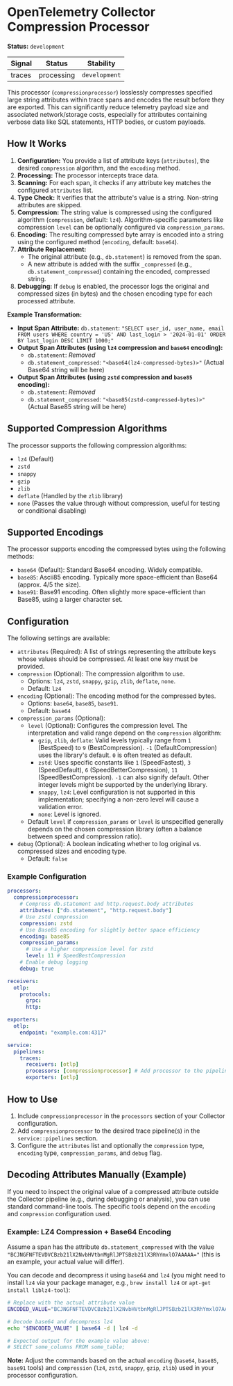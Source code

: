 # OpenTelemetry Collector Compression Processor

**Status:** `development`

| Signal | Status     | Stability    |
| ------ | ---------- | -------------- |
| traces | processing | `development` |

This processor (`compressionprocessor`) losslessly compresses specified large string attributes within trace spans and encodes the result before they are exported. This can significantly reduce telemetry payload size and associated network/storage costs, especially for attributes containing verbose data like SQL statements, HTTP bodies, or custom payloads.

## How It Works

1.  **Configuration:** You provide a list of attribute keys (`attributes`), the desired `compression` algorithm, and the `encoding` method.
2.  **Processing:** The processor intercepts trace data.
3.  **Scanning:** For each span, it checks if any attribute key matches the configured `attributes` list.
4.  **Type Check:** It verifies that the attribute's value is a string. Non-string attributes are skipped.
5.  **Compression:** The string value is compressed using the configured algorithm (`compression`, default: `lz4`). Algorithm-specific parameters like compression `level` can be optionally configured via `compression_params`.
6.  **Encoding:** The resulting compressed byte array is encoded into a string using the configured method (`encoding`, default: `base64`).
7.  **Attribute Replacement:**
    *   The original attribute (e.g., `db.statement`) is removed from the span.
    *   A new attribute is added with the suffix `_compressed` (e.g., `db.statement_compressed`) containing the encoded, compressed string.
8.  **Debugging:** If `debug` is enabled, the processor logs the original and compressed sizes (in bytes) and the chosen encoding type for each processed attribute.

**Example Transformation:**

*   **Input Span Attribute:**
    `db.statement`: `"SELECT user_id, user_name, email FROM users WHERE country = 'US' AND last_login > '2024-01-01' ORDER BY last_login DESC LIMIT 1000;"`
*   **Output Span Attributes (using `lz4` compression and `base64` encoding):**
    *   `db.statement`: *Removed*
    *   `db.statement_compressed`: `"<base64(lz4-compressed-bytes)>"` (Actual Base64 string will be here)
*   **Output Span Attributes (using `zstd` compression and `base85` encoding):**
    *   `db.statement`: *Removed*
    *   `db.statement_compressed`: `"<base85(zstd-compressed-bytes)>"` (Actual Base85 string will be here)

## Supported Compression Algorithms

The processor supports the following compression algorithms:

*   `lz4` (Default)
*   `zstd`
*   `snappy`
*   `gzip`
*   `zlib`
*   `deflate` (Handled by the `zlib` library)
*   `none` (Passes the value through without compression, useful for testing or conditional disabling)

## Supported Encodings

The processor supports encoding the compressed bytes using the following methods:

*   `base64` (Default): Standard Base64 encoding. Widely compatible.
*   `base85`: Ascii85 encoding. Typically more space-efficient than Base64 (approx. 4/5 the size).
*   `base91`: Base91 encoding. Often slightly more space-efficient than Base85, using a larger character set.

## Configuration

The following settings are available:

*   `attributes` (Required): A list of strings representing the attribute keys whose values should be compressed. At least one key must be provided.
*   `compression` (Optional): The compression algorithm to use. 
    *   Options: `lz4`, `zstd`, `snappy`, `gzip`, `zlib`, `deflate`, `none`.
    *   Default: `lz4`
*   `encoding` (Optional): The encoding method for the compressed bytes.
    *   Options: `base64`, `base85`, `base91`.
    *   Default: `base64`
*   `compression_params` (Optional):
    *   `level` (Optional): Configures the compression level. The interpretation and valid range depend on the `compression` algorithm:
        *   `gzip`, `zlib`, `deflate`: Valid levels typically range from `1` (BestSpeed) to `9` (BestCompression). `-1` (DefaultCompression) uses the library's default. `0` is often treated as default.
        *   `zstd`: Uses specific constants like `1` (SpeedFastest), `3` (SpeedDefault), `6` (SpeedBetterCompression), `11` (SpeedBestCompression). `-1` can also signify default. Other integer levels might be supported by the underlying library.
        *   `snappy`, `lz4`: Level configuration is not supported in this implementation; specifying a non-zero level will cause a validation error.
        *   `none`: Level is ignored.
    *   Default `level` if `compression_params` or `level` is unspecified generally depends on the chosen compression library (often a balance between speed and compression ratio).
*   `debug` (Optional): A boolean indicating whether to log original vs. compressed sizes and encoding type.
    *   Default: `false`

### Example Configuration

```yaml
processors:
  compressionprocessor:
    # Compress db.statement and http.request.body attributes
    attributes: ["db.statement", "http.request.body"]
    # Use zstd compression
    compression: zstd
    # Use Base85 encoding for slightly better space efficiency
    encoding: base85
    compression_params:
      # Use a higher compression level for zstd
      level: 11 # SpeedBestCompression
    # Enable debug logging
    debug: true

receivers:
  otlp:
    protocols:
      grpc:
      http:

exporters:
  otlp:
    endpoint: "example.com:4317"

service:
  pipelines:
    traces:
      receivers: [otlp]
      processors: [compressionprocessor] # Add processor to the pipeline
      exporters: [otlp]
```

## How to Use

1.  Include `compressionprocessor` in the `processors` section of your Collector configuration.
2.  Add `compressionprocessor` to the desired trace pipeline(s) in the `service::pipelines` section.
3.  Configure the `attributes` list and optionally the `compression` type, `encoding` type, `compression_params`, and `debug` flag.

## Decoding Attributes Manually (Example)

If you need to inspect the original value of a compressed attribute outside the Collector pipeline (e.g., during debugging or analysis), you can use standard command-line tools. The specific tools depend on the `encoding` and `compression` configuration used.

### Example: LZ4 Compression + Base64 Encoding

Assume a span has the attribute `db.statement_compressed` with the value `"BCJNGFNFTEVDVCBzb21lX2NvbHVtbnMgRlJPTSBzb21lX3RhYmxlO7AAAAA="` (this is an example, your actual value will differ).

You can decode and decompress it using `base64` and `lz4` (you might need to install `lz4` via your package manager, e.g., `brew install lz4` or `apt-get install liblz4-tool`):

```bash
# Replace with the actual attribute value
ENCODED_VALUE="BCJNGFNFTEVDVCBzb21lX2NvbHVtbnMgRlJPTSBzb21lX3RhYmxlO7AAAAA="

# Decode base64 and decompress lz4
echo "$ENCODED_VALUE" | base64 -d | lz4 -d

# Expected output for the example value above:
# SELECT some_columns FROM some_table;
```

**Note:** Adjust the commands based on the actual `encoding` (`base64`, `base85`, `base91` tools) and `compression` (`lz4`, `zstd`, `snappy`, `gzip`, `zlib`) used in your processor configuration.
